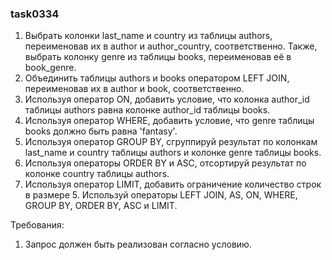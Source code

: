 
### task0334

1. Выбрать колонки last_name и country из таблицы authors, переименовав их в author и author_country, соответственно.
Также, выбрать колонку genre из таблицы books, переименовав её в book_genre.
2. Объединить таблицы authors и books оператором LEFT JOIN, переименовав их в author и book, соответственно.
3. Используя оператор ON, добавить условие, что колонка author_id таблицы authors равнa колонке author_id таблицы books.
4. Используя оператор WHERE, добавить условие, что genre таблицы books должно быть равна &#39;fantasy&#39;.
5. Используя оператор GROUP BY, сгруппируй результат по колонкам last_name и country таблицы authors и колонке genre таблицы books.
6. Используя операторы ORDER BY и ASC, отсортируй результат по колонке country таблицы authors.
7. Используя оператор LIMIT, добавить ограничение количество строк в размере 5.
Используй операторы LEFT JOIN, AS, ON, WHERE, GROUP BY, ORDER BY, ASC и LIMIT.


Требования:
1.	Запрос должен быть реализован согласно условию.


